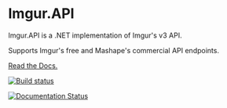 # Imgur.API
Imgur.API is a .NET implementation of Imgur's v3 API. 

Supports Imgur's free and Mashape's commercial API endpoints.

[Read the Docs.](http://imgurapi.readthedocs.org/en/latest/)

[![Build status](https://ci.appveyor.com/api/projects/status/mc9e8obnwqync0ub?svg=true)](https://ci.appveyor.com/project/DamienDennehy/imgur-api)

[![Documentation Status](https://readthedocs.org/projects/imgurapi/badge/?version=latest)](http://imgurapi.readthedocs.org/en/latest/)
